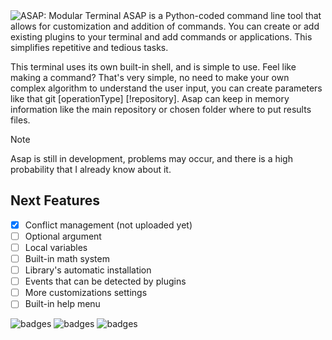 <!-- <h1 align="center"><code>ASAP</code></h1> -->
<img src="https://jamesfrench.fr/asap/banner.png" alt="ASAP: Modular Terminal">
ASAP is a Python-coded command line tool that allows for customization and addition of commands. 
You can create or add existing plugins to your terminal and add commands or applications. This simplifies repetitive and tedious tasks.


This terminal uses its own built-in shell, and is simple to use. Feel like making a command? That's very simple, no need to make your own complex algorithm to understand the user input, you can create parameters like that git [operationType] [!repository]. Asap can keep in memory information like the main repository or chosen folder where to put results files.

> [!NOTE]
> Asap is still in development, problems may occur, and there is a high probability that I already know about it.

## Next Features
- [x] Conflict management (not uploaded yet)
- [ ] Optional argument
- [ ] Local variables
- [ ] Built-in math system
- [ ] Library's automatic installation
- [ ] Events that can be detected by plugins
- [ ] More customizations settings
- [ ] Built-in help menu

![badges](http://ForTheBadge.com/images/badges/built-with-love.svg) ![badges](http://ForTheBadge.com/images/badges/made-with-python.svg) ![badges](https://img.shields.io/badge/Visual_Studio_Code-0078D4?style=for-the-badge&logo=visual%20studio%20code&logoColor=white)
